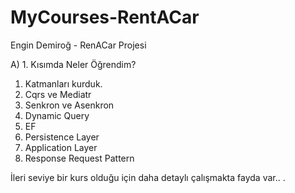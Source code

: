 # MyCourses-RentACar
Engin Demiroğ - RenACar Projesi

A) 1. Kısımda Neler Öğrendim?

1. Katmanları kurduk.
2. Cqrs ve Mediatr
3. Senkron ve Asenkron
4. Dynamic Query
5. EF
6. Persistence Layer
7. Application Layer
8. Response Request Pattern

İleri seviye bir kurs olduğu için daha detaylı çalışmakta fayda var..
.
